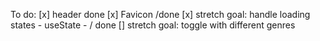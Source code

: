 To do:
[x] header done
[x] Favicon /done
[x] stretch goal: handle loading states - useState - / done
[] stretch goal: toggle with different genres
